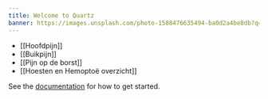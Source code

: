 ```yaml
---
title: Welcome to Quartz
banner: https://images.unsplash.com/photo-1588476635494-ba0d2a4be8db?q=80&w=1065&auto=format&fit=crop&ixlib=rb-4.0.3&ixid=M3wxMjA3fDB8MHxwaG90by1wYWdlfHx8fGVufDB8fHx8fA%3D%3D
---
```

- [[Hoofdpijn]]
- [[Buikpijn]]
- [[Pijn op de borst]]
- [[Hoesten en Hemoptoë overzicht]]

See the [documentation](https://quartz.jzhao.xyz) for how to get started.
